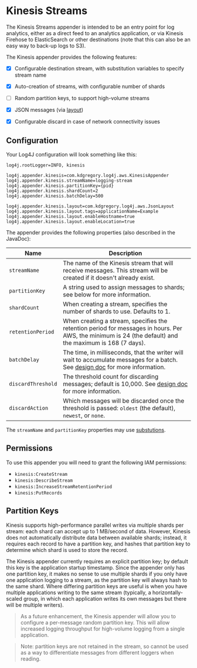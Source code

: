 # Kinesis Streams

The Kinesis Streams appender is intended to be an entry point for log analytics, either
as a direct feed to an analytics application, or via Kinesis Firehose to ElasticSearch
or other destinations (note that this can also be an easy way to back-up logs to S3).

The Kinesis appender provides the following features:

* [x] Configurable destination stream, with substitution variables to specify stream name
* [x] Auto-creation of streams, with configurable number of shards
* [ ] Random partition keys, to support high-volume streams
* [x] JSON messages (via [layout](docs/jsonlayout.md))
* [x] Configurable discard in case of network connectivity issues


## Configuration

Your Log4J configuration will look something like this:

```
log4j.rootLogger=INFO, kinesis

log4j.appender.kinesis=com.kdgregory.log4j.aws.KinesisAppender
log4j.appender.kinesis.streamName=logging-stream
log4j.appender.kinesis.partitionKey={pid}
log4j.appender.kinesis.shardCount=2
log4j.appender.kinesis.batchDelay=500

log4j.appender.kinesis.layout=com.kdgregory.log4j.aws.JsonLayout
log4j.appender.kinesis.layout.tags=applicationName=Example
log4j.appender.kinesis.layout.enableHostname=true
log4j.appender.kinesis.layout.enableLocation=true
```

The appender provides the following properties (also described in the JavaDoc):

Name                | Description
--------------------|----------------------------------------------------------------
`streamName`        | The name of the Kinesis stream that will receive messages. This stream will be created if it doesn't already exist.
`partitionKey`      | A string used to assign messages to shards; see below for more information.
`shardCount`        | When creating a stream, specifies the number of shards to use. Defaults to 1.
`retentionPeriod`   | When creating a stream, specifies the retention period for messages in hours. Per AWS, the minimum is 24 (the default) and the maximum is 168 (7 days).
`batchDelay`        | The time, in milliseconds, that the writer will wait to accumulate messages for a batch. See [design doc](design.md#message-batches) for more information.
`discardThreshold`  | The threshold count for discarding messages; default is 10,000. See [design doc](design.md#message-discard) for more information.
`discardAction`     | Which messages will be discarded once the threshold is passed: `oldest` (the default), `newest`, or `none`.

The `streamName` and `partitionKey` properties may use [substutions](substitutions.md).


## Permissions

To use this appender you will need to grant the following IAM permissions:

* `kinesis:CreateStream`
* `kinesis:DescribeStream`
* `kinesis:IncreaseStreamRetentionPeriod`
* `kinesis:PutRecords`


## Partition Keys

Kinesis supports high-performance parallel writes via multiple shards per stream: each shard
can accept up to 1 MB/second of data. However, Kinesis does not automatically distribute data 
between  available shards; instead, it requires each record to have a partition key, and hashes
that partition key to determine which shard is used to store the record.

The Kinesis appender currently requires an explicit partition key; by default this key is the
application startup timestamp. Since the appender only has one partition key, it makes no sense
to use multiple shards if you only have one application logging to a stream, as the partition
key will always hash to the same shard. Where differing partition keys are useful is when you
have multiple applications writing to the same stream (typically, a horizontally-scaled group,
in which each application writes its own messages but there will be multiple writers).

> As a future enhancement, the Kinesis appender will allow you to configure a per-message
  random partition key. This will allow increased logging throughput for high-volume
  logging from a single application.

> Note: partition keys are not retained in the stream, so cannot be used as a way to
  differentiate messages from different loggers when reading.
